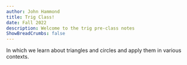 ```yaml
---
author: John Hammond
title: Trig Class!
date: Fall 2022
description: Welcome to the trig pre-class notes
ShowBreadCrumbs: false
---
```



In which we learn about triangles and circles and apply them in various contexts.

